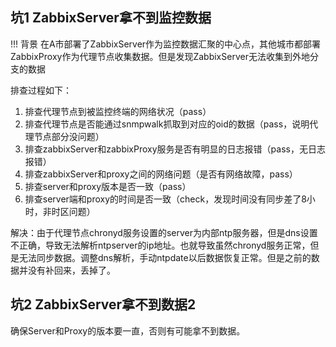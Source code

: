 ## 坑1 ZabbixServer拿不到监控数据

!!! 背景
    在A市部署了ZabbixServer作为监控数据汇聚的中心点，其他城市都部署ZabbixProxy作为代理节点收集数据。但是发现ZabbixServer无法收集到外地分支的数据

排查过程如下：

1. 排查代理节点到被监控终端的网络状况（pass）
2. 排查代理节点是否能通过snmpwalk抓取到对应的oid的数据（pass，说明代理节点部分没问题）
3. 排查zabbixServer和zabbixProxy服务是否有明显的日志报错（pass，无日志报错）
4. 排查zabbixServer和proxy之间的网络问题（是否有网络故障，pass）
5. 排查server和proxy版本是否一致（pass）
6. 排查server端和proxy的时间是否一致（check，发现时间没有同步差了8小时，非时区问题）

解决：由于代理节点chronyd服务设置的server为内部ntp服务器，但是dns设置不正确，导致无法解析ntpserver的ip地址。也就导致虽然chronyd服务正常，但是无法同步数据。调整dns解析，手动ntpdate以后数据恢复正常。但是之前的数据并没有补回来，丢掉了。


## 坑2 ZabbixServer拿不到数据2

确保Server和Proxy的版本要一直，否则有可能拿不到数据。